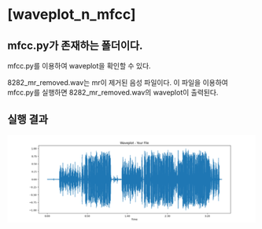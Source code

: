 # [waveplot_n_mfcc]

## mfcc.py가 존재하는 폴더이다.


mfcc.py를 이용하여 waveplot을 확인할 수 있다.

8282_mr_removed.wav는 mr이 제거된 음성 파일이다. 이 파일을 이용하여 mfcc.py를 실행하면 8282_mr_removed.wav의 waveplot이 출력된다.

## 실행 결과

![8282_waveplot](./8282_waveplot.png)
